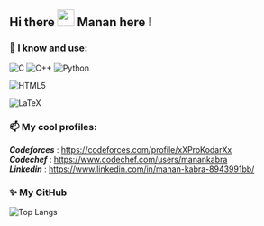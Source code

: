 ## Hi there <img src="https://raw.githubusercontent.com/MartinHeinz/MartinHeinz/master/wave.gif" width="30px"> Manan here !

<!--
**manankabra99/manankabra99** is a ✨ _special_ ✨ repository because its `README.md` (this file) appears on your GitHub profile.

Here are some ideas to get you started:


- 🌱 I’m currently learning ...
- 👯 I’m looking to collaborate on ...
- 🤔 I’m looking for help with ...
- 💬 Ask me about ...

- 😄 Pronouns: ...
- ⚡ Fun fact: ...
-->
### 🔭 I know and use: 

![C](https://img.shields.io/badge/c-%2300599C.svg?style=for-the-badge&logo=c&logoColor=white)    ![C++](https://img.shields.io/badge/c++-%2300599C.svg?style=for-the-badge&logo=c%2B%2B&logoColor=white)   ![Python](https://img.shields.io/badge/python-3670A0?style=for-the-badge&logo=python&logoColor=ffdd54)

![HTML5](https://img.shields.io/badge/html5-%23E34F26.svg?style=for-the-badge&logo=html5&logoColor=white)

![LaTeX](https://img.shields.io/badge/latex-%23008080.svg?style=for-the-badge&logo=latex&logoColor=white)

### 📫  My cool profiles:

***Codeforces*** : https://codeforces.com/profile/xXProKodarXx </br>
***Codechef***   : https://www.codechef.com/users/manankabra </br>
***Linkedin***   : https://www.linkedin.com/in/manan-kabra-8943991bb/

### ✨ My GitHub

![Top Langs](https://github-readme-stats.vercel.app/api/top-langs/?username=manankabra99&layout=compact&theme=highcontrast)
